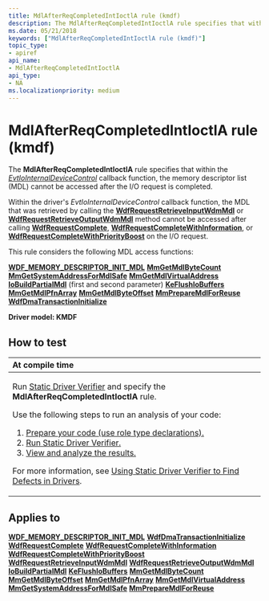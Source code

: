 ```yaml
---
title: MdlAfterReqCompletedIntIoctlA rule (kmdf)
description: The MdlAfterReqCompletedIntIoctlA rule specifies that within the EvtIoInternalDeviceControl callback function, the memory descriptor list (MDL) cannot be accessed after the I/O request is completed.
ms.date: 05/21/2018
keywords: ["MdlAfterReqCompletedIntIoctlA rule (kmdf)"]
topic_type:
- apiref
api_name:
- MdlAfterReqCompletedIntIoctlA
api_type:
- NA
ms.localizationpriority: medium
---
```


# MdlAfterReqCompletedIntIoctlA rule (kmdf)


The **MdlAfterReqCompletedIntIoctlA** rule specifies that within the [*EvtIoInternalDeviceControl*](/windows-hardware/drivers/ddi/wdfio/nc-wdfio-evt_wdf_io_queue_io_internal_device_control) callback function, the memory descriptor list (MDL) cannot be accessed after the I/O request is completed.

Within the driver's *EvtIoInternalDeviceControl* callback function, the MDL that was retrieved by calling the [**WdfRequestRetrieveInputWdmMdl**](/windows-hardware/drivers/ddi/wdfrequest/nf-wdfrequest-wdfrequestretrieveinputwdmmdl) or [**WdfRequestRetrieveOutputWdmMdl**](/windows-hardware/drivers/ddi/wdfrequest/nf-wdfrequest-wdfrequestretrieveoutputwdmmdl) method cannot be accessed after calling [**WdfRequestComplete**](/windows-hardware/drivers/ddi/wdfrequest/nf-wdfrequest-wdfrequestcomplete), [**WdfRequestCompleteWithInformation**](/windows-hardware/drivers/ddi/wdfrequest/nf-wdfrequest-wdfrequestcompletewithinformation), or [**WdfRequestCompleteWithPriorityBoost**](/windows-hardware/drivers/ddi/wdfrequest/nf-wdfrequest-wdfrequestcompletewithpriorityboost) on the I/O request.

This rule considers the following MDL access functions:

[**WDF\_MEMORY\_DESCRIPTOR\_INIT\_MDL**](/windows-hardware/drivers/ddi/wdfmemory/nf-wdfmemory-wdf_memory_descriptor_init_mdl)
[**MmGetMdlByteCount**](/windows-hardware/drivers/ddi/wdm/nf-wdm-mmgetmdlbytecount)
[**MmGetSystemAddressForMdlSafe**](../kernel/mm-bad-pointer.md)
[**MmGetMdlVirtualAddress**](../kernel/mm-bad-pointer.md)
[**IoBuildPartialMdl**](/windows-hardware/drivers/ddi/wdm/nf-wdm-iobuildpartialmdl) (first and second parameter)
[**KeFlushIoBuffers**](/windows-hardware/drivers/ddi/wdm/nf-wdm-keflushiobuffers)
[**MmGetMdlPfnArray**](../kernel/mm-bad-pointer.md)
[**MmGetMdlByteOffset**](../kernel/mm-bad-pointer.md)
[**MmPrepareMdlForReuse**](../kernel/mm-bad-pointer.md)
[**WdfDmaTransactionInitialize**](/windows-hardware/drivers/ddi/wdfdmatransaction/nf-wdfdmatransaction-wdfdmatransactioninitialize)

**Driver model: KMDF**

## How to test

<table>
<colgroup>
<col width="100%" />
</colgroup>
<thead>
<tr class="header">
<th align="left">At compile time</th>
</tr>
</thead>
<tbody>
<tr class="odd">
<td align="left"><p>Run <a href="/windows-hardware/drivers/devtest/static-driver-verifier" data-raw-source="[Static Driver Verifier](./static-driver-verifier.md)">Static Driver Verifier</a> and specify the <strong>MdlAfterReqCompletedIntIoctlA</strong> rule.</p>
Use the following steps to run an analysis of your code:
<ol>
<li><a href="/windows-hardware/drivers/devtest/using-static-driver-verifier-to-find-defects-in-drivers#preparing-your-source-code" data-raw-source="[Prepare your code (use role type declarations).](./using-static-driver-verifier-to-find-defects-in-drivers.md#preparing-your-source-code)">Prepare your code (use role type declarations).</a></li>
<li><a href="/windows-hardware/drivers/devtest/using-static-driver-verifier-to-find-defects-in-drivers#running-static-driver-verifier" data-raw-source="[Run Static Driver Verifier.](./using-static-driver-verifier-to-find-defects-in-drivers.md#running-static-driver-verifier)">Run Static Driver Verifier.</a></li>
<li><a href="/windows-hardware/drivers/devtest/using-static-driver-verifier-to-find-defects-in-drivers#viewing-and-analyzing-the-results" data-raw-source="[View and analyze the results.](./using-static-driver-verifier-to-find-defects-in-drivers.md#viewing-and-analyzing-the-results)">View and analyze the results.</a></li>
</ol>
<p>For more information, see <a href="/windows-hardware/drivers/devtest/using-static-driver-verifier-to-find-defects-in-drivers" data-raw-source="[Using Static Driver Verifier to Find Defects in Drivers](./using-static-driver-verifier-to-find-defects-in-drivers.md)">Using Static Driver Verifier to Find Defects in Drivers</a>.</p></td>
</tr>
</tbody>
</table>

## Applies to

[**WDF\_MEMORY\_DESCRIPTOR\_INIT\_MDL**](/windows-hardware/drivers/ddi/wdfmemory/nf-wdfmemory-wdf_memory_descriptor_init_mdl)
[**WdfDmaTransactionInitialize**](/windows-hardware/drivers/ddi/wdfdmatransaction/nf-wdfdmatransaction-wdfdmatransactioninitialize)
[**WdfRequestComplete**](/windows-hardware/drivers/ddi/wdfrequest/nf-wdfrequest-wdfrequestcomplete)
[**WdfRequestCompleteWithInformation**](/windows-hardware/drivers/ddi/wdfrequest/nf-wdfrequest-wdfrequestcompletewithinformation)
[**WdfRequestCompleteWithPriorityBoost**](/windows-hardware/drivers/ddi/wdfrequest/nf-wdfrequest-wdfrequestcompletewithpriorityboost)
[**WdfRequestRetrieveInputWdmMdl**](/windows-hardware/drivers/ddi/wdfrequest/nf-wdfrequest-wdfrequestretrieveinputwdmmdl)
[**WdfRequestRetrieveOutputWdmMdl**](/windows-hardware/drivers/ddi/wdfrequest/nf-wdfrequest-wdfrequestretrieveoutputwdmmdl)
[**IoBuildPartialMdl**](/windows-hardware/drivers/ddi/wdm/nf-wdm-iobuildpartialmdl)
[**KeFlushIoBuffers**](/windows-hardware/drivers/ddi/wdm/nf-wdm-keflushiobuffers)
[**MmGetMdlByteCount**](/windows-hardware/drivers/ddi/wdm/nf-wdm-mmgetmdlbytecount)
[**MmGetMdlByteOffset**](../kernel/mm-bad-pointer.md)
[**MmGetMdlPfnArray**](../kernel/mm-bad-pointer.md)
[**MmGetMdlVirtualAddress**](../kernel/mm-bad-pointer.md)
[**MmGetSystemAddressForMdlSafe**](../kernel/mm-bad-pointer.md)
[**MmPrepareMdlForReuse**](../kernel/mm-bad-pointer.md)

